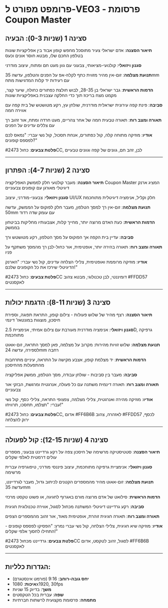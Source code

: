 # פרומפט מפורט ל-VEO3 - פרסומת Coupon Master

## סצינה 1 (שניות 0-3): הבעיה

**תיאור הסצנה**: אדם ישראלי צעיר מתוסכל מחפש קופון אבוד בין אפליקציות שונות בטלפון החכם שלו, מבטא חוסר אונים וכעס

**סגנון ויזואלי**: קולנועי-מציאותי, צבעוני עם גוון מעט חם ומתוח, עיצוב מודרני

**תנועת מצלמה**: זום-אין מהיר מזווית כתף לקלוז-אפ על הפנים והטלפון, עדשה 35mm עם רעידות יד קלות המדגישות מתח

**הדמות הראשית**: גבר ישראלי בן 28-35, לבוש חולצת כפתורים כחולה, שיער קצר, מקמט מצח בריכוז תוך כדי החלקה עצבנית באפליקציות שונות

**סביבה**: פינת קפה עירונית ישראלית מודרנית, שולחן עץ, רקע מטושטש של בית קפה עם אווירה חמה

**תאורה ומצב רוח**: תאורה טבעית חמה של אחר צהריים, מעט חרדה ומתח, אור זהוב רך עם צללים עדינים על הפנים

**אודיו**: מוזיקה מתוחה קלה, קול כפתורים, אנחת תסכול, קול נשי עברי: "נמאס לכם לפספס קופונים?"

**פלטת צבעים**: כחול #2473CC, לבן, זהב חם, גוונים של קפה וגוונים טבעיים

---

## סצינה 2 (שניות 4-7): הפתרון

**תיאור הסצנה**: מעבר קולנועי חלק לממשק האפליקציה Coupon Master המציג ארנק דיגיטלי מאורגן עם קופונים צבעוניים

**סגנון ויזואלי**: צבעוני-מודרני, עיצוב UI/UX חלק וקליל, אנימציה דיגיטלית מתוחכמת

**תנועת מצלמה**: זום-אין רך למסך הטלפון, מעבר חלק לפוקוס על הממשק, עדשה 50mm עם עומק שדה רדוד

**הדמות הראשית**: כעת האדם מרוצה יותר, מחייך קלות, אצבעותיו מחליקות בביטחון בממשק

**סביבה**: עדיין בית הקפה אך הפוקוס על מסך הטלפון, רקע מטושטש ורך

**תאורה ומצב רוח**: תאורה בהירה יותר, אופטימית, אור כחול-לבן רך מהמסך משתקף על פניו

**אודיו**: מוזיקה מרוממת ואופטימית, צלילי הצלחה עדינים, קול נשי עברי: "הארנק הדיגיטלי שירכז את כל הקופונים שלכם!"

**פלטת צבעים**: כחול #2473CC דומיננטי, לבן טכנולוגי, מבטא צהוב #FFDD57 לאקסנטים

---

## סצינה 3 (שניות 8-11): הדגמת יכולות

**תיאור הסצנה**: רצף מהיר של שלוש פעולות - צילום קופון, התראת תפוגה, וספירת חיסכון, מוצגות במונטאז' דינמי

**סגנון ויזואלי**: אנימציה מודרנית מעורבת עם צילום אמיתי, אנימציית 2.5D, גרפיקה מתוחכמת

**תנועת מצלמה**: שלוש זוויות מהירות: מקרוב על מצלמה, פאן למסך התראה, זום-אאוט לספירה, עדשה 24mm רחבה

**הדמות הראשית**: יד מצלמת קופון, אצבע מקישה על התראה, עיניים מתרחבות מהתפעלות מהחיסכון

**סביבה**: מעבר בין סביבות - שולחן עבודה, מסך הטלפון, ממשק אפליקציה

**תאורה ומצב רוח**: תאורה דינמית משתנה עם כל פעולה, אנרגטית ומרגשת, הבזקי אור צבעוניים

**אודיו**: מוזיקה מהירה ואנרגטית, צלילי מצלמה, צפצופי התראה, צלילי כסף, קול נשי עברי: "תצלמו, תחסכו, תרוויחו!"

**פלטת צבעים**: כחול #2473CC, אדום #FF6B6B לאזהרה, צהוב #FFDD57 לכסף, ירוק להצלחה

---

## סצינה 4 (שניות 12-15): קול לפעולה

**תיאור הסצנה**: סטטיסטיקה מרשימה של חיסכון צפה על רקע גרדיינט צבעוני, מספרים עולים דרמטית לאלפי שקלים

**סגנון ויזואלי**: אנימציית גרפיקה מתוחכמת, עיצוב פיננסי מודרני, טיפוגרפיה עברית מרשימה

**תנועת מצלמה**: זום-אאוט מהיר מהמספרים הקטנים לכיתוב גדול, מעבר לגרדיינט, עדשה 35mm

**הדמות הראשית**: סילואט של אדם מרוצה מורם באגרוף לחגיגה, או פשוט טקסט מרכזי

**סביבה**: רקע גרדיינט דיגיטלי המשתנה מכחול לסגול, אווירה טכנולוגית חגיגית

**תאורה ומצב רוח**: תאורה חגיגית זוהרת, אופטימית מאוד, אור זהוב מהמספרים הצפים

**אודיו**: מוזיקה שיא חגיגית, צלילי הצלחה, קול נשי עברי נמרץ: "הפסיקו לפספס קופונים - התחילו לחסוך אלפי שקלים!"

**פלטת צבעים**: גרדיינט מכחול #2473CC לסגול, זהוב לטקסט, אדום #FF6B6B לאקסנטים

---

## הגדרות כלליות:
- **יחס גובה-רוחב**: 9:16 (פורמט אינסטגרם)
- **איכות**: 1080x1920, 30fps
- **משך**: בדיוק 15 שניות
- **שפה**: עברית בכל הטקסטים
- **מתמחה**: פרסומת מקצועית לרשתות חברתיות